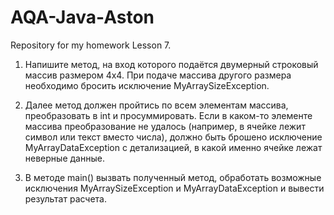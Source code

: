 # AQA-Java-Aston
Repository for my homework Lesson 7.


1. Напишите метод, на вход которого подаётся двумерный строковый массив размером 4х4. При подаче массива другого размера необходимо бросить исключение MyArraySizeException. 

2. Далее метод должен пройтись по всем элементам массива, преобразовать в int и просуммировать. Если в каком-то элементе массива преобразование не удалось (например, в ячейке лежит символ или текст вместо числа), должно быть брошено исключение MyArrayDataException с детализацией, в какой именно ячейке лежат неверные данные. 

3. В методе main() вызвать полученный метод, обработать возможные исключения MyArraySizeException и MyArrayDataException и вывести результат расчета.
